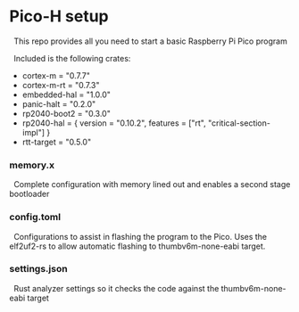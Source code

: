 # Pico-H setup

&nbsp; This repo provides all you need to start a basic Raspberry Pi Pico program

&nbsp; Included is the following crates:

- cortex-m = "0.7.7"
- cortex-m-rt = "0.7.3"
- embedded-hal = "1.0.0"
- panic-halt = "0.2.0"
- rp2040-boot2 = "0.3.0"
- rp2040-hal = { version = "0.10.2", features = ["rt", "critical-section-impl"] }
- rtt-target = "0.5.0"

### memory.x

&nbsp; Complete configuration with memory lined out and enables a second stage bootloader

### config.toml

&nbsp; Configurations to assist in flashing the program to the Pico. Uses the elf2uf2-rs to allow automatic flashing to thumbv6m-none-eabi target.

### settings.json

&nbsp; Rust analyzer settings so it checks the code against the thumbv6m-none-eabi target
